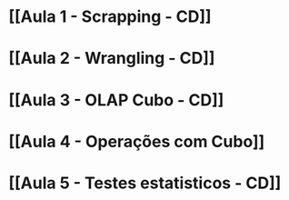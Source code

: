 # [[Aula 1 - Scrapping - CD]]
# [[Aula 2 - Wrangling - CD]]
# [[Aula 3 - OLAP Cubo - CD]]
# [[Aula 4 - Operações com Cubo]]

# [[Aula 5 - Testes estatisticos - CD]]



